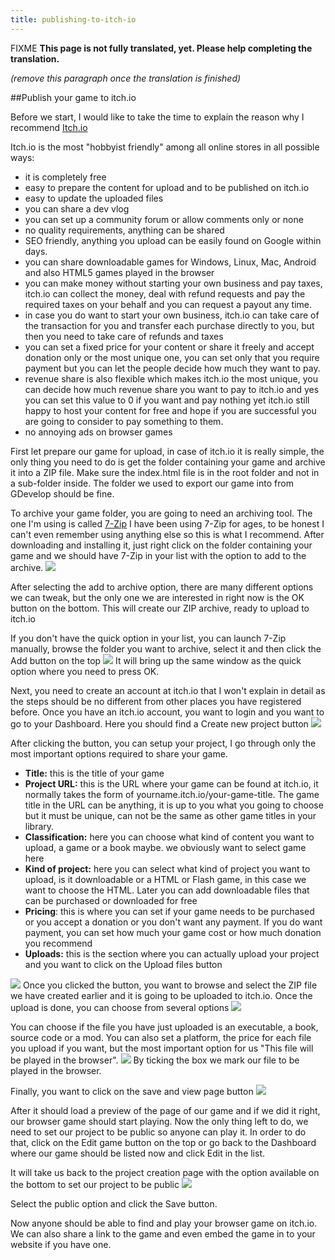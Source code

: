 ```yaml
---
title: publishing-to-itch-io
---
```

FIXME **This page is not fully translated, yet. Please help completing the translation.**

*(remove this paragraph once the translation is finished)*

##Publish your game to itch.io

Before we start, I would like to take the time to explain the reason why I recommend [Itch.io](https://itch.io)

Itch.io is the most "hobbyist friendly" among all online stores in all possible ways:

- it is completely free
- easy to prepare the content for upload and to be published on itch.io
- easy to update the uploaded files
- you can share a dev vlog
- you can set up a community forum or allow comments only or none
- no quality requirements, anything can be shared
- SEO friendly, anything you upload can be easily found on Google within days.
- you can share downloadable games for Windows, Linux, Mac, Android and also HTML5 games played in the browser
- you can make money without starting your own business and pay taxes, itch.io can collect the money, deal with refund requests and pay the required taxes on your behalf and you can request a payout any time.
- in case you do want to start your own business, itch.io can take care of the transaction for you and transfer each purchase directly to you, but then you need to take care of refunds and taxes
- you can set a fixed price for your content or share it freely and accept donation only or the most unique one, you can set only that you require payment but you can let the people decide how much they want to pay.
- revenue share is also flexible which makes itch.io the most unique, you can decide how much revenue share you want to pay to itch.io and yes you can set this value to 0 if you want and pay nothing yet itch.io still happy to host your content for free and hope if you are successful you are going to consider to pay something to them.
- no annoying ads on browser games

First let prepare our game for upload, in case of itch.io it is really simple, the only thing you need to do is get the folder containing your game and archive it into a ZIP file. Make sure the index.html file is in the root folder and not in a sub-folder inside. The folder we used to export our game into from GDevelop should be fine.

To archive your game folder, you are going to need an archiving tool. The one I'm using is called [7-Zip](http://www.7-zip.org) I have been using 7-Zip for ages, to be honest I can't even remember using anything else so this is what I recommend. After downloading and installing it, just right click on the folder containing your game and we should have 7-Zip in your list with the option to add to the archive. ![](/gdevelop5/7zip-add-to-archive.png)

After selecting the add to archive option, there are many different options we can tweak, but the only one we are interested in right now is the OK button on the bottom. This will create our ZIP archive, ready to upload to itch.io

If you don't have the quick option in your list, you can launch 7-Zip manually, browse the folder you want to archive, select it and then click the Add button on the top ![](/gdevelop5/7zip-add-button.png) It will bring up the same window as the quick option where you need to press OK.

Next, you need to create an account at itch.io that I won't explain in detail as the steps should be no different from other places you have registered before. Once you have an itch.io account, you want to login and you want to go to your Dashboard. Here you should find a Create new project button ![](/gdevelop5/itchio-create-new-project-button.png)

After clicking the button, you can setup your project, I go through only the most important options required to share your game.

- **Title:** this is the title of your game
- **Project URL:** this is the URL where your game can be found at itch.io, it normally takes the form of yourname.itch.io/your-game-title. The game title in the URL can be anything, it is up to you what you going to choose but it must be unique, can not be the same as other game titles in your library.
- **Classification:** here you can choose what kind of content you want to upload, a game or a book maybe. we obviously want to select game here
- **Kind of project:** here you can select what kind of project you want to upload, is it downloadable or a HTML or Flash game, in this case we want to choose the HTML. Later you can add downloadable files that can be purchased or downloaded for free
- **Pricing**: this is where you can set if your game needs to be purchased or you accept a donation or you don't want any payment. If you do want payment, you can set how much your game cost or how much donation you recommend
- **Uploads:** this is the section where you can actually upload your project and you want to click on the Upload files button

![](/gdevelop5/itchio-upload-files-button.png) Once you clicked the button, you want to browse and select the ZIP file we have created earlier and it is going to be uploaded to itch.io. Once the upload is done, you can choose from several options ![](/gdevelop5/ithio-upload-file-options.png)

You can choose if the file you have just uploaded is an executable, a book, source code or a mod. You can also set a platform, the price for each file you upload if you want, but the most important option for us "This file will be played in the browser". ![](/gdevelop5/itchio-play-in-browser-option.png) By ticking the box we mark our file to be played in the browser.

Finally, you want to click on the save and view page button ![](/gdevelop5/itchio-save-view-page-button.png)

After it should load a preview of the page of our game and if we did it right, our browser game should start playing. Now the only thing left to do, we need to set our project to be public so anyone can play it. In order to do that, click on the Edit game button on the top or go back to the Dashboard where our game should be listed now and click Edit in the list.

It will take us back to the project creation page with the option available on the bottom to set our project to be public ![](/gdevelop5/itchio-set-public.png)

Select the public option and click the Save button.

Now anyone should be able to find and play your browser game on itch.io. We can also share a link to the game and even embed the game in to your website if you have one.
